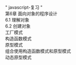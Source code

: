 " javascript-复习 "<br/>
第6章 面向对象的程序设计<br/>
    6.1 理解对象<br/>
    6.2 创建对象<br/>
        工厂模式<br/>
        构造函数模式<br/>
        原型模式<br/>
        组合使用构造函数模式和原型模式<br/>
        动态原型模式<br/>
